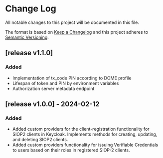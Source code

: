 # Change Log

All notable changes to this project will be documented in this file.

The format is based on [Keep a Changelog](http://keepachangelog.com/)
and this project adheres to [Semantic Versioning](http://semver.org/).

## [release v1.1.0] 
### Added
- Implementation of tx_code PIN according to DOME profile
- Lifespan of token and PIN by environment variables
- Authorization server metadata endpoint

## [release v1.0.0] - 2024-02-12
### Added
- Added custom providers for the client-registration functionality for SIOP2 clients in Keycloak. Implements methods for creating, updating, and deleting SIOP2 clients.
- Added custom providers functionality for issuing Verifiable Credentials to users based on their roles in registered SIOP-2 clients.